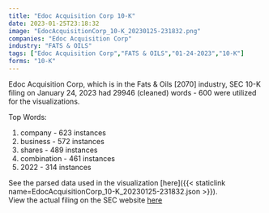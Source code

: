 ```yaml
---
title: "Edoc Acquisition Corp 10-K"
date: 2023-01-25T23:18:32
image: "EdocAcquisitionCorp_10-K_20230125-231832.png"
companies: "Edoc Acquisition Corp"
industry: "FATS & OILS"
tags: ["Edoc Acquisition Corp","FATS & OILS","01-24-2023","10-K"]
forms: "10-K"
---
```

Edoc Acquisition Corp, which is in the Fats & Oils [2070] industry, SEC 10-K filing on January 24, 2023 had 29946 (cleaned) words - 600 were utilized for the visualizations.

Top Words:
1. company - 623 instances
2. business - 572 instances
3. shares - 489 instances
4. combination - 461 instances
5. 2022 - 314 instances


See the parsed data used in the visualization [here]({{< staticlink name=EdocAcquisitionCorp_10-K_20230125-231832.json >}}).  
View the actual filing on the SEC website [here](https://www.sec.gov/Archives/edgar/data/1824884/0001213900-23-004580.txt)